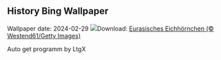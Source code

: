 ## History Bing Wallpaper
Wallpaper date: 2024-02-29
![](https://www.bing.com/th?id=OHR.LeapingSquirrel_DE-DE7623766811_UHD.jpg&w=1000)Download: [Eurasisches Eichhörnchen (© Westend61/Getty Images)](https://www.bing.com/th?id=OHR.LeapingSquirrel_DE-DE7623766811_UHD.jpg)

Auto get programm by LtgX
